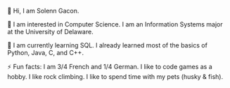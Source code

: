 👋 Hi, I am Solenn Gacon.

👀 I am interested in Computer Science.
I am an Information Systems major at the University of Delaware.

🌱 I am currently learning SQL.
I already learned most of the basics of Python, Java, C, and C++.

⚡ Fun facts:
  I am 3/4 French and 1/4 German.
  I like to code games as a hobby.
  I like rock climbing.
  I like to spend time with my pets (husky & fish).
